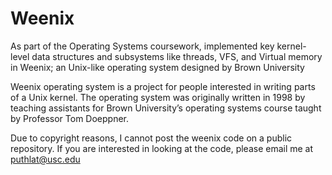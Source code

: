 # Weenix

As part of the Operating Systems coursework, implemented key kernel-level data structures and subsystems like threads, VFS, and
Virtual memory in Weenix; an Unix-like operating system designed by Brown University

Weenix operating system is a project for people interested in writing parts of a Unix kernel. The operating system was originally written in 1998 by teaching assistants for Brown University’s operating systems course taught by Professor Tom Doeppner. 

Due to copyright reasons, I cannot post the weenix code on a public repository. If you are interested in looking at the code, please email me at
puthlat@usc.edu
